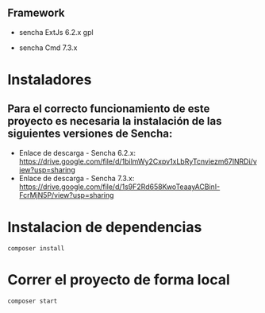 
## Framework 
- sencha ExtJs 6.2.x gpl <p>
- sencha Cmd 7.3.x

# Instaladores
## Para el correcto funcionamiento de este proyecto es necesaria la instalación de las siguientes versiones de Sencha:
- Enlace de descarga - Sencha 6.2.x: https://drive.google.com/file/d/1bilmWy2Cxpv1xLbRyTcnviezm67lNRDi/view?usp=sharing
- Enlace de descarga - Sencha 7.3.x: https://drive.google.com/file/d/1s9F2Rd658KwoTeaayACBinI-FcrMjN5P/view?usp=sharing

# Instalacion de dependencias
```
composer install
```
# Correr el proyecto de forma local
```
composer start
```

